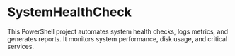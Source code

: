 # SystemHealthCheck
This PowerShell project automates system health checks, logs metrics, and generates reports. It monitors system performance, disk usage, and critical services.
